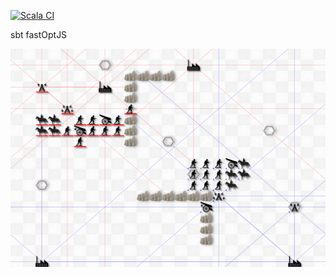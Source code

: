 [![Scala CI](https://github.com/meckesl/scalajs-debord-gow/actions/workflows/scala.yml/badge.svg)](https://github.com/meckesl/scalajs-debord-gow/actions/workflows/scala.yml)

sbt fastOptJS

![Optional Screenshot](./screenshot.png)
